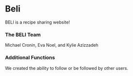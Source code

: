 # Beli
BELI is a recipe sharing website!

### The BELI Team
Michael Cronin, Eva Noel, and Kylie Azizzadeh

### Additional Functions
We created the ability to follow or be followed by other users.